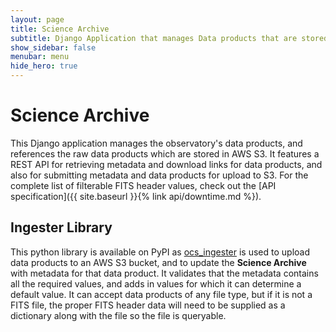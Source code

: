 ```yaml
---
layout: page
title: Science Archive
subtitle: Django Application that manages Data products that are stored in AWS S3 buckets
show_sidebar: false
menubar: menu
hide_hero: true
---
```



# Science Archive

This Django application manages the observatory's data products, and references the raw data products which are stored in AWS S3. It features a REST API for retrieving metadata and download links for data products, and also for submitting metadata and data products for upload to S3. For the complete list of filterable FITS header values, check out the [API specification]({{ site.baseurl }}{% link api/downtime.md %}).

## Ingester Library

This python library is available on PyPI as [ocs_ingester](https://pypi.org/project/ocs-ingester/) is used to upload data products to an AWS S3 bucket, and to update the **Science Archive** with metadata for that data product. It validates that the metadata contains all the required values, and adds in values for which it can determine a default value. It can accept data products of any file type, but if it is not a FITS file, the proper FITS header data will need to be supplied as a dictionary along with the file so the file is queryable.
